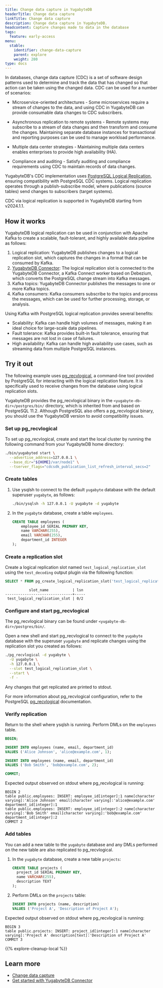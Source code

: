 ```yaml
---
title: Change data capture in YugabyteDB
headerTitle: Change data capture
linkTitle: Change data capture
description: Change data capture in YugabyteDB.
headcontent: Capture changes made to data in the database
tags:
  feature: early-access
menu:
  stable:
    identifier: change-data-capture
    parent: explore
    weight: 280
type: docs
---
```


In databases, change data capture (CDC) is a set of software design patterns used to determine and track the data that has changed so that action can be taken using the changed data. CDC can be used for a number of scenarios:

- Microservice-oriented architectures - Some microservices require a stream of changes to the data, and using CDC in YugabyteDB can provide consumable data changes to CDC subscribers.

- Asynchronous replication to remote systems - Remote systems may subscribe to a stream of data changes and then transform and consume the changes. Maintaining separate database instances for transactional and reporting purposes can be used to manage workload performance.

- Multiple data center strategies - Maintaining multiple data centers enables enterprises to provide high availability (HA).

- Compliance and auditing - Satisfy auditing and compliance requirements using CDC to maintain records of data changes.

YugabyteDB's CDC implementation uses [PostgreSQL Logical Replication](https://www.postgresql.org/docs/11/logical-replication.html), ensuring compatibility with PostgreSQL CDC systems. Logical replication operates through a publish-subscribe model, where publications (source tables) send changes to subscribers (target systems).

CDC via logical replication is supported in YugabyteDB starting from v2024.1.1.

## How it works

YugabyteDB logical replication can be used in conjunction with Apache Kafka to create a scalable, fault-tolerant, and highly available data pipeline as follows:

1. Logical replication: YugabyteDB publishes changes to a logical replication slot, which captures the changes in a format that can be consumed by Kafka.
1. [YugabyteDB Connector](../../develop/change-data-capture/using-logical-replication/yugabytedb-connector/): The logical replication slot is connected to the YugabyteDB Connector, a Kafka Connect worker based on Debezium, which converts the PostgreSQL change stream into Kafka messages.
1. Kafka topics: YugabyteDB Connector publishes the messages to one or more Kafka topics.
1. Kafka consumers: Kafka consumers subscribe to the topics and process the messages, which can be used for further processing, storage, or analysis.

Using Kafka with PostgreSQL logical replication provides several benefits:

- Scalability: Kafka can handle high volumes of messages, making it an ideal choice for large-scale data pipelines.
- Fault tolerance: Kafka provides built-in fault tolerance, ensuring that messages are not lost in case of failures.
- High availability: Kafka can handle high availability use cases, such as streaming data from multiple PostgreSQL instances.

## Try it out

The following example uses [pg_recvlogical](https://www.postgresql.org/docs/current/app-pgrecvlogical.html), a command-line tool provided by PostgreSQL for interacting with the logical replication feature. It is specifically used to receive changes from the database using logical replication slots.

YugabyteDB provides the pg_recvlogical binary in the `<yugabyte-db-dir>/postgres/bin/` directory, which is inherited from and based on PostgreSQL 11.2. Although PostgreSQL also offers a pg_recvlogical binary, you should use the YugabyteDB version to avoid compatibility issues.

### Set up pg_recvlogical

To set up pg_recvlogical, create and start the local cluster by running the following command from your YugabyteDB home directory:

```sh
./bin/yugabyted start \
  --advertise_address=127.0.0.1 \
  --base_dir="${HOME}/var/node1" \
  --tserver_flags="cdcsdk_publication_list_refresh_interval_secs=2"
```

### Create tables

1. Use ysqlsh to connect to the default `yugabyte` database with the default superuser `yugabyte`, as follows:

    ```sh
    ./bin/ysqlsh -h 127.0.0.1 -U yugabyte -d yugabyte
    ```

1. In the `yugabyte` database, create a table `employees`.

    ```sql
    CREATE TABLE employees (
        employee_id SERIAL PRIMARY KEY,
        name VARCHAR(255),
        email VARCHAR(255),
        department_id INTEGER
    );
    ```

### Create a replication slot

Create a logical replication slot named `test_logical_replication_slot` using the `test_decoding` output plugin via the following function:

```sql
SELECT * FROM pg_create_logical_replication_slot('test_logical_replication_slot', 'test_decoding');
```

```output
           slot_name           | lsn
-------------------------------+-----
 test_logical_replication_slot | 0/2
```

### Configure and start pg_recvlogical

The pg_recvlogical binary can be found under `<yugabyte-db-dir>/postgres/bin/`.

Open a new shell and start pg_recvlogical to connect to the `yugabyte` database with the superuser `yugabyte` and replicate changes using the replication slot you created as follows:

```sh
./pg_recvlogical -d yugabyte \
  -U yugabyte \
  -h 127.0.0.1 \
  --slot test_logical_replication_slot \
  --start \
  -f -
```

Any changes that get replicated are printed to stdout.

For more information about pg_recvlogical configuration, refer to the PostgreSQL [pg_recvlogical](https://www.postgresql.org/docs/11/app-pgrecvlogical.html) documentation.

### Verify replication

Return to the shell where ysqlsh is running. Perform DMLs on the `employees` table.

```sql
BEGIN;

INSERT INTO employees (name, email, department_id)
VALUES ('Alice Johnson', 'alice@example.com', 1);

INSERT INTO employees (name, email, department_id)
VALUES ('Bob Smith', 'bob@example.com', 2);

COMMIT;
```

Expected output observed on stdout where pg_recvlogical is running:

```output
BEGIN 2
table public.employees: INSERT: employee_id[integer]:1 name[character varying]:'Alice Johnson' email[character varying]:'alice@example.com' department_id[integer]:1
table public.employees: INSERT: employee_id[integer]:2 name[character varying]:'Bob Smith' email[character varying]:'bob@example.com' department_id[integer]:2
COMMIT 2
```

### Add tables

You can add a new table to the `yugabyte` database and any DMLs performed on the new table are also replicated to pg_recvlogical.

1. In the `yugabyte` database, create a new table `projects`:

    ```sql
    CREATE TABLE projects (
      project_id SERIAL PRIMARY KEY,
      name VARCHAR(255),
      description TEXT
    );
    ```

2. Perform DMLs on the `projects` table:

    ```sql
    INSERT INTO projects (name, description)
    VALUES ('Project A', 'Description of Project A');
    ```

Expected output observed on stdout where pg_recvlogical is running:

```output
BEGIN 3
table public.projects: INSERT: project_id[integer]:1 name[character varying]:'Project A' description[text]:'Description of Project A'
COMMIT 3
```

{{% explore-cleanup-local %}}

## Learn more

- [Change data capture](../../develop/change-data-capture/)
- [Get started with YugabyteDB Connector](../../develop/change-data-capture/using-logical-replication/get-started/)
